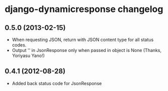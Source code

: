 # django-dynamicresponse changelog

## 0.5.0 (2013-02-15)

* When requesting JSON, return with JSON content type for all status codes.
* Output '' in JsonResponse only when passed in object is None (Thanks, Yoriyasu Yano!)

## 0.4.1 (2012-08-28)

* Added back status code for JsonResponse
